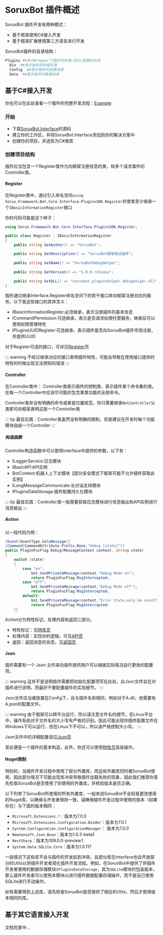 # SoruxBot 插件概述

SoruxBot 插件开发有两种模式：
- 基于框架使用C#接入开发
- 基于框架扩展使用第三方语言进行开发

SoruxBot插件的目录结构：

```bash
Plugins ##表示Wrapper下插件的存储/运行/配置的目录
  Bin  ##表示插件的存储目录
  Config  ##表示插件的配置目录
  Data  ##表示插件的数据目录
```


## 基于C#接入开发

你也可以在此处查看一个插件的完整开发流程：[Example](/pluginsDocs/example/index.md)

### 开始

- 下载[SoruxBot.Interface](https://www.github.com/liaosunny123/soruxbot)的源码
- 建立你的工作区，并将SoruxBot.Interface添加到你的解决方案中
- 创建你的项目，并选型为C#类库

### 创建项目结构

插件应当包含一个Register类作为向框架注册信息的类，和多个请求事件的Controller类。

#### Register

在Register类中，通过引入命名空间`using Sorux.Framework.Bot.Core.Interface.PluginsSDK.Register`并使类至少继承一个`IBasicInformationRegister`接口

你的代码可能是这个样子：
```csharp
using Sorux.Framework.Bot.Core.Interface.PluginsSDK.Register;

public class Register : IBasicInformationRegister 
{  
    public string GetAuthor() => "SoruxBot";  
  
    public string GetDescription() => "SoruxBot框架调试插件";  
  
    public string GetName() => "SoruxBotDebugHelper";  
  
    public string GetVersion() => "1.0.0-release";  
  
    public string GetDLL() => "soruxbot.pluginshelper.debughelper.dll";   
}
```

插件通过继承Interface.Register命名空间下的若干接口来向框架注册对应的服务，以下是这些接口的具体含义：

- IBasicInformationRegister:必须继承，表示注册插件的基本信息
- ICommandPermission:可选继承，表示是否请求权限托管服务，继承后可以使用权限管理特性
- IPluginsUUIDRegister:可选继承，表示插件是否向SoruxBot插件市场注册，并提供UUID

对于Register可选的接口，可详见[Register](/pluginsDocs/register/index.md)页

::: warning
不经过继承对应的接口表明插件特性，可能会导致在使用接口提供的特性的时候出现无法预知的错误
:::

#### Controller

在Controller类中：
Controller类表示插件的控制类，表示插件某个命令集的类。在每一个Controller中应该尽可能的包含某类功能的全部命令。

Controller类并没有明确的命令或者是位置规范，你只需要继承`BotController`父类即可向框架表明这是一个Controller类

::: tip
最佳实践：Controller类虽然没有明确的限制，但是建议在开发时每个功能模块自成一个Controller
:::

##### 构造函数

Controller构造函数中可以使用Interface中提供的参数，以下有：
- ILoggerService:日志模块
- IBasicAPI:API实例
- BotContext:机器人上下文模块【部分安全模式下框架可能不允许插件获取此实例】
- ILongMessageCommunicate:长对话支持模块
- IPluginsDataStorage:插件配置持久化模块

::: tip
最佳实践：Controller类一般需要获取日志模块进行信息输出和API实例进行消息输出
:::

##### Action

以一段代码为例：

```csharp
[Event(EventType.SoloMessage)]  
[Command(CommandAttribute.Prefix.None,"debug [state]")]  
public PluginFucFlag Debug(MessageContext context, string state)  
{  
    switch (state)  
    {       
	    case "on":  
            bot.SendPrivateMessage(context,"Debug Mode on");  
            return PluginFucFlag.MsgIntercepted;  
        case "off":  
            bot.SendPrivateMessage(context,"Debug Mode off");  
            return PluginFucFlag.MsgIntercepted;  
        default:  
            bot.SendPrivateMessage(context,"Error State,only be on/off but receive:" + state);  
            return PluginFucFlag.MsgIntercepted;  
    }}
```

Action分为特性标记，处理内容和返回三部分。

- 特性标记：见[特性页](/pluginsDocs/attribute/index.md)
- 处理内容：实现你的逻辑，可见[API页](api)
- 返回：返回消息的状态，见[返回页](returnType.md)

#### Json

插件需要有一个 Json 文件来向插件提供用户可以根据实际情况自行更改的配置项。

::: warning
这并不是说明插件需要把初始化配置项写在此处，此Json文件旨在对插件进行说明，而最好不要配置插件的实现细节。
:::

Json文件应当被放置在Config下，且与插件名称相同，例如对于A.dll，他需要有A.json的配置文件。

::: warning
由于框架可以跨平台运行，所以请注意文件名的细节。在Linux平台中，操作系统对于文件名的大小写有严格的识别。因此可能出现你插件配置文件在Windows下可以运行，但在Linux下不可以，所以请严格控制大小写。
:::

Json文件中的详细配置请见[Json页](json)

至此便是一个插件的基本构造，此外，你还可以使用[特性页](/pluginsDocs/attribute/index.md)高级操作。

#### Nuget限制

特别的，当插件开发过程中使用了部分外置库，而这些外置库同时被SoruxBot使用，因此部分情况下可能出现库冲突导致插件加载失败的现象，因此我们推荐你首先检查SoruxBot是否使用了你使用的外置库，并核验版本是否正确。

以下列举了SoruxBot所使用的所有外置库，一般来说SoruxBot不会轻易更改使用的Nuget库，以确保与开发者保持一致，请确保插件开发过程中使用的版本（如果存在）与下面的版本相同：

- `Microsoft.Extensions.*`：版本为7.0.0
- `Microsoft.Extensions.Configuration.Binder`：版本为7.0.1
- `System.Configuration.ConfigurationManager`： 版本为7.0.0
- `Newtonsoft.Json.Bson`：版本为1.0.3-beta1
- `RestSharp`：版本为109.0.0-preview.1
- `System.Data.SQLite.Core`：版本为1.0.117

一般情况下这些库不会与插件的开发起到冲突，且部分库在Interface也会开放部分的Utils以供插件开发者简化插件开发流程。例如，在SoruxBot中提供了供插件开发者使用的数据存储模块`IPluginsDataStorage`，其为`SQLite`模块的包装版本，那么插件开发者可以使用本模块以进行插件数据配置存储操作，而不是自己使用SQLite进行手动操作。

如有需要用到上述库，请先检查SoruxBot是否提供了相应的Utils，然后才使用版本相同的库。


## 基于其它语言接入开发

文档完善中...